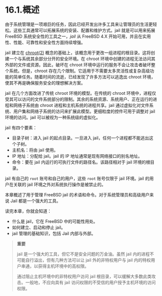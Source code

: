 # 16.1.概述

由于系统管理是一项艰巨的任务，因此已经开发出许多工具来让管理员的生活更轻松。这些工具通常可以拓展系统的安装、配置和维护方式。jail 就是可以用来拓展 FreeBSD 系统安全性的工具之一，_jail_ 从 FreeBSD 4.X 开始可用，并且在实用性、性能、可靠性和安全性方面持续增强。

jail 建立在 [chroot(2)](https://www.freebsd.org/cgi/man.cgi?query=chroot&sektion=2&format=html) 概念的基础上，该概念用于更改一组进程的根目录。这将创建一个与系统其余部分分开的安全环境。在 chroot 环境中创建的进程无法访问其外部的文件或资源。因此，破坏在 chroot 环境中运行的服务不会让攻击者破坏整个系统。但是，chroot 存在几个限制。它适用于不需要太多灵活性或复杂高级功能的简单任务。随着时间的流逝，已经发现了许多方法可以逃逸出 chroot 环境，使其不再是确保服务安全的理想解决方案。

jail 在几个方面改进了传统 chroot 环境的模型。在传统的 chroot 环境中，进程仅受其可以访问的文件系统部分的限制。其余的系统资源、系统用户、正在运行的进程和网络子系统由 chroot 进程和主机系统的进程共享。jail 通过虚拟化对文件系统、用户集和网络子系统的访问来扩展此模型。更细粒度的控件可用于调整对 jail 环境的访问。jail 可以被视为一种系统级的虚拟化。

jail 有四个要素：

- 目录子树：进入 jail 的起点目录。一旦进入 jail，任何一个进程都不能逃出这个子树。
- 主机名：将由 jail 使用。
- IP 地址：分配给 jail。jail 的 IP 地址通常是现有网络接口的别名地址。
- 命令：要在 jail 内运行的可执行文件的路径名。该路径相对于 jail 环境的根目录。

jail 有自己的 `root` 账号和自己的用户，这些 `root` 账号仅限于 jail 环境。jail 的用户在关联的 jail 环境之外对系统执行操作是被禁止的。

本章概述了用于管理 FreeBSD jail 的术语和命令。对于系统管理员和高级用户来说 Jail 都是一个强大的工具。

读完本章，你就会知道：

- 什么是 jail，它在 FreeBSD 中的可能性用处。
- 如何建立、启动和停止 jail。
- jail 管理的基础知识，包括 Jail 内部与外部。

> **重要**
>
> jail 是一个强大的工具，但它不是安全问题的万金油。虽然 jail 内的进程不可能自行溢出，但有几种方法可以让 jail 外的非特权用户与 jail 内的特权用户串通，以获得主机环境中的高权限。
>
> 通过阻止主机环境中的非特权用户访问 jail 根目录，可以缓解大多数此类攻击。一般地，不应向具有 jail 访问权限的不受信的用户授予主机环境的访问权限。